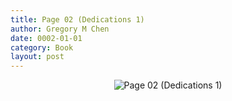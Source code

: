 ```yaml
---
title: Page 02 (Dedications 1)
author: Gregory M Chen
date: 0002-01-01
category: Book
layout: post
---
```


<p style="text-align:center;"><img src="{{site.baseurl}}/assets/Graphics_v3.2/Page02_Dedications-1.png" alt="Page 02 (Dedications 1)" style="max-height: calc(100vh - 30px - 50px);"/></p>
